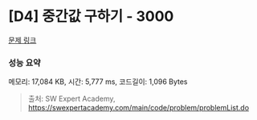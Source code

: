 # [D4] 중간값 구하기 - 3000 

[문제 링크](https://swexpertacademy.com/main/code/problem/problemDetail.do?contestProbId=AV-fO0s6ARoDFAXT) 

### 성능 요약

메모리: 17,084 KB, 시간: 5,777 ms, 코드길이: 1,096 Bytes



> 출처: SW Expert Academy, https://swexpertacademy.com/main/code/problem/problemList.do